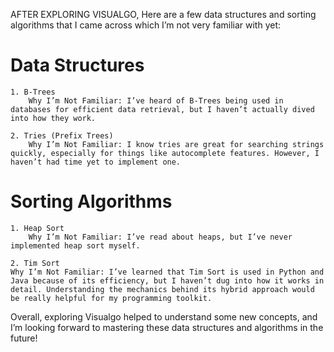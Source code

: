AFTER EXPLORING VISUALGO, Here are a few data structures and sorting algorithms that I came across which I’m not very familiar with yet:

# Data Structures

    1. B-Trees
        Why I’m Not Familiar: I’ve heard of B-Trees being used in databases for efficient data retrieval, but I haven’t actually dived into how they work.

    2. Tries (Prefix Trees)
        Why I’m Not Familiar: I know tries are great for searching strings quickly, especially for things like autocomplete features. However, I haven’t had time yet to implement one.

# Sorting Algorithms

    1. Heap Sort
        Why I’m Not Familiar: I’ve read about heaps, but I’ve never implemented heap sort myself.

    2. Tim Sort
    Why I’m Not Familiar: I’ve learned that Tim Sort is used in Python and Java because of its efficiency, but I haven’t dug into how it works in detail. Understanding the mechanics behind its hybrid approach would be really helpful for my programming toolkit.

Overall, exploring Visualgo helped to understand some new concepts, and I’m looking forward to mastering these data structures and algorithms in the future!

